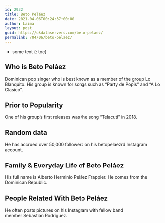 ```yaml
---
id: 2932
title: Beto Peláez
date: 2021-04-06T00:24:37+00:00
author: Laima
layout: post
guid: https://ukdataservers.com/beto-pelaez/
permalink: /04/06/beto-pelaez/
---
```


* some text
{: toc}


## Who is Beto Peláez
                  
                  
                  
Dominican pop singer who is best known as a member of the group Lo Blanquito. His group is known for songs such as &#8220;Party de Popis&#8221; and &#8220;A Lo Clasico&#8221;. 
                  
              
            
              
            
                
                
                
## Prior to Popularity
                  
                  
                  
One of his group&#8217;s first releases was the song &#8220;Telacuti&#8221; in 2018. 
                  
              
            
              
            
                
                
                
## Random data
                  
                  
                  
He has accrued over 50,000 followers on his betopelaezrd Instagram account. 
                  
              
            
              
            
                
                
                
## Family & Everyday Life of Beto Peláez
                  
                  
                  
His full name is Alberto Herminio Peláez Frappier. He comes from the Dominican Republic. 
                  
              
            
              
            
                
                
                
## People Related With Beto Peláez
                  
                  
                  
He often posts pictures on his Instagram with fellow band member Sebastián Rodríguez. 
                  
              
            
              
            
                
              
            
              
              
            
            
              
            
          
          
          